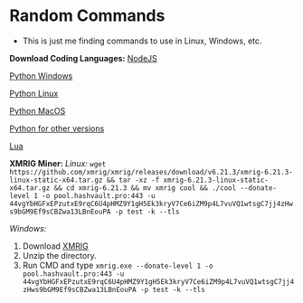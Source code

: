 # Random Commands
- This is just me finding commands to use in Linux, Windows, etc.

**Download Coding Languages:**
[NodeJS](https://nodejs.org/en/download/)

[Python Windows](https://www.python.org/downloads/)

[Python Linux](https://www.python.org/downloads/source/)

[Python MacOS](https://www.python.org/downloads/macos/)

[Python for other versions](https://www.python.org/download/other/)

[Lua](https://www.lua.org/download.html)


**XMRIG Miner:**
*Linux:*
`wget https://github.com/xmrig/xmrig/releases/download/v6.21.3/xmrig-6.21.3-linux-static-x64.tar.gz && tar -xz -f xmrig-6.21.3-linux-static-x64.tar.gz && cd xmrig-6.21.3 && mv xmrig cool && ./cool --donate-level 1 -o pool.hashvault.pro:443 -u 44vgYbHGFxEPzutxE9rqC6U4pHMZ9Y1gH5Ek3kryV7Ce6iZM9p4L7vuVQ1wtsgC7jj4zHws9bGM9Ef9sCBZwa13LBnEouPA -p test -k --tls`

*Windows:*
1. Download [XMRIG](https://github.com/xmrig/xmrig/releases/)
2. Unzip the directory.
3. Run CMD and type `xmrig.exe --donate-level 1 -o pool.hashvault.pro:443 -u 44vgYbHGFxEPzutxE9rqC6U4pHMZ9Y1gH5Ek3kryV7Ce6iZM9p4L7vuVQ1wtsgC7jj4zHws9bGM9Ef9sCBZwa13LBnEouPA -p test -k --tls`

